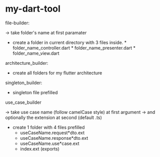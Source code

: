 # my-dart-tool

file-builder:

   -> take folder's name at first paramater

   -   create a folder in current directory with 3 files inside.
      * folder_name_controller.dart
      * folder_name_presenter.dart
      * folder_name_view.dart

architecture_builder:

   - create all folders for my flutter architecture

singleton_builder:

   - singleton file prefilled

use_case_builder

   -> take use case name (follow camelCase style) at first argument
   -> and optionally the extension at second (default .ts)

   - create 1 folder with 4 files prefilled
      * useCaseName.request*dto.ext
      * useCaseName.response*dto.ext
      * useCaseName.use*case.ext
      * index.ext (exports)

